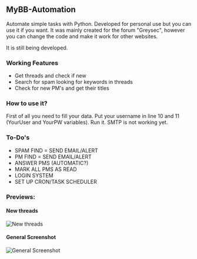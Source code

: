 ## MyBB-Automation
Automate simple tasks with Python. Developed for personal use but you can use it if you want.
It was mainly created for the forum "Greysec", however you can change the code and make it work for other websites.

It is still being developed.

### Working Features

* Get threads and check if new 
* Search for spam looking for keywords in threads
* Check for new PM's and get their titles

### How to use it?

First of all you need to fill your data.
Put  your username in line 10 and 11 (YourUser and YourPW variables).
Run it. SMTP is not working yet.

### To-Do's

* SPAM FIND = SEND EMAIL/ALERT
* PM FIND = SEND EMAIL/ALERT
* ANSWER PMS (AUTOMATIC?)
* MARK ALL PMS AS READ
* LOGIN SYSTEM
* SET UP CRON/TASK SCHEDULER

### Previews:

#### New threads

![New threads](https://i.imgur.com/8w5LRaR.png)

#### General Screenshot

![General Screenshot](https://i.imgur.com/NiGUF4X.png)

